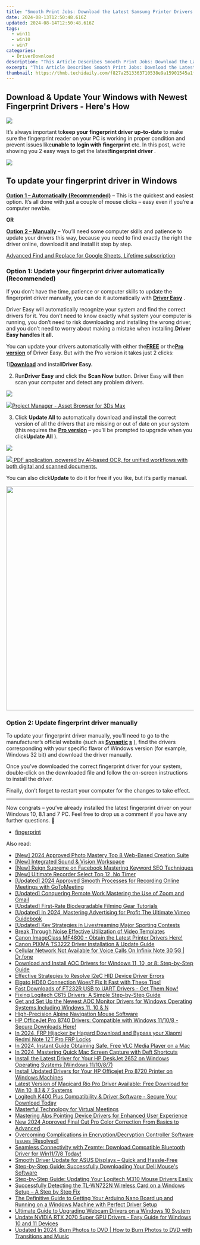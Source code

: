 ```yaml
---
title: "Smooth Print Jobs: Download the Latest Samsung Printer Drivers for Windows Systems Today!"
date: 2024-08-13T12:50:48.616Z
updated: 2024-08-14T12:50:48.616Z
tags:
  - win11
  - win10
  - win7
categories:
  - DriverDownload
description: "This Article Describes Smooth Print Jobs: Download the Latest Samsung Printer Drivers for Windows Systems Today!"
excerpt: "This Article Describes Smooth Print Jobs: Download the Latest Samsung Printer Drivers for Windows Systems Today!"
thumbnail: https://thmb.techidaily.com/f827a2513363710538e9a15901545a1f6478c686bd6bb8d68f0e5c1da41a0c90.jpg
---
```


## Download & Update Your Windows with Newest Fingerprint Drivers - Here's How

![](https://images.drivereasy.com/wp-content/uploads/2019/01/image-50.png)

 It’s always important to**keep your fingerprint driver up-to-date** to make sure the fingerprint reader on your PC is working in proper condition and prevent issues like**unable to login with** **fingerprint** etc. In this post, we’re showing you 2 easy ways to get the latest**fingerprint driver** .

<!-- affiliate ads begin -->
<a href="https://shop.systoolsgroup.com/affiliate.php?ACCOUNT=SYSTOOBY&AFFILIATE=108875&PATH=https%3A%2F%2Fwww.systoolsgroup.com%3FAFFILIATE%3D108875%26RESOURCE%3DSysTools%2BOST%2BRecovery"><img src="https://www.systoolsgroup.com/box/ost-recovery.png" border="0"></a>
<!-- affiliate ads end -->
## To update your fingerprint driver in Windows

**[Option 1 – Automatically (Recommended)](https://www.drivereasy.com/knowledge/fingerprint-driver-download-update-for-windows/#O1)**  – This is the quickest and easiest option. It’s all done with just a couple of mouse clicks – easy even if you’re a computer newbie.

**OR**

[**Option 2 – Manually**](https://tools.techidaily.com/drivereasy/download/) – You’ll need some computer skills and patience to update your drivers this way, because you need to find exactly the right the driver online, download it and install it step by step.

<!-- affiliate ads begin -->
<a href="https://secure.2checkout.com/order/checkout.php?PRODS=4729642&QTY=1&AFFILIATE=108875&CART=1">Advanced Find and Replace for Google Sheets, Lifetime subscription</a>
<!-- affiliate ads end -->
### Option 1: Update your fingerprint driver automatically (Recommended)

 If you don’t have the time, patience or computer skills to update the fingerprint driver manually, you can do it automatically with [**Driver Easy**](https://tools.techidaily.com/drivereasy/download/) .

 Driver Easy will automatically recognize your system and find the correct drivers for it. You don’t need to know exactly what system your computer is running, you don’t need to risk downloading and installing the wrong driver, and you don’t need to worry about making a mistake when installing.**Driver Easy handles it all.**

 You can update your drivers automatically with either the[**FREE**](https://tools.techidaily.com/drivereasy/download/) or the[**Pro version**](https://tools.techidaily.com/drivereasy/download/) of Driver Easy. But with the Pro version it takes just 2 clicks:

 1)[**Download**](https://tools.techidaily.com/drivereasy/download/) and install**Driver Easy.**

 2) Run**Driver Easy** and click the **Scan Now** button. Driver Easy will then scan your computer and detect any problem drivers.  

![](https://images.drivereasy.com/wp-content/uploads/2019/01/image-48.png)
<!-- affiliate ads begin -->
<a href="https://secure.2checkout.com/order/checkout.php?PRODS=4709458&QTY=1&AFFILIATE=108875&CART=1"><img src="https://3d-kstudio.com/wp-content/uploads/2014/02/Project-Manager-3D-Models-4-800x800.jpg" border="0">Project Manager - Asset Browser for 3Ds Max</a>
<!-- affiliate ads end -->

 3) Click **Update All** to automatically download and install the correct version of all the drivers that are missing or out of date on your system (this requires the [**Pro version**](https://tools.techidaily.com/drivereasy/download/) – you’ll be prompted to upgrade when you click**Update All** ).  

![](https://images.drivereasy.com/wp-content/uploads/2019/01/image-49.png)
<!-- affiliate ads begin -->
<a href="https://checkout.abbyy.com/order/checkout.php?PRODS=39254549&QTY=1&AFFILIATE=108875&CART=1"> <img src="https://secure.avangate.com/images/merchant/0e5fb5c76fca16adbee503c9aff393cd/products/8_FR-Badges-NEW-FR-Standard-16-WIN-200.png" border="0"> PDF application, powered by AI-based OCR, for unified workflows with both digital and scanned documents. </a>
<!-- affiliate ads end -->

 You can also click**Update** to do it for free if you like, but it’s partly manual.  
  
<!-- affiliate ads begin -->
<a href="https://appsumo.8odi.net/c/5597632/2082538/7443" target="_top" id="2082538"><img src="//a.impactradius-go.com/display-ad/7443-2082538" border="0" alt="" width="1200" height="600"/></a><img height="0" width="0" src="https://appsumo.8odi.net/i/5597632/2082538/7443" style="position:absolute;visibility:hidden;" border="0" />
<!-- affiliate ads end -->
### Option 2: Update fingerprint driver manually

 To update your fingerprint driver manually, you’ll need to go to the manufacturer’s official website (such as **[Synaptic](https://www.synaptics.com/) [s](https://www.synaptics.com/)**  ), find the drivers corresponding with your specific flavor of Windows version (for example, Windows 32 bit) and download the driver manually.

 Once you’ve downloaded the correct fingerprint driver for your system, double-click on the downloaded file and follow the on-screen instructions to install the driver.

 Finally, don’t forget to restart your computer for the changes to take effect.

---

 Now congrats – you’ve already installed the latest fingerprint driver on your Windows 10, 8.1 and 7 PC. Feel free to drop us a comment if you have any further questions. 🙂

* [fingerprint](https://tools.techidaily.com/drivereasy/download/)

<ins class="adsbygoogle"
     style="display:block"
     data-ad-format="autorelaxed"
     data-ad-client="ca-pub-7571918770474297"
     data-ad-slot="1223367746"></ins>



<ins class="adsbygoogle"
     style="display:block"
     data-ad-client="ca-pub-7571918770474297"
     data-ad-slot="8358498916"
     data-ad-format="auto"
     data-full-width-responsive="true"></ins>

<span class="atpl-alsoreadstyle">Also read:</span>
<div><ul>
<li><a href="https://fox-glue.techidaily.com/new-2024-approved-photo-mastery-top-8-web-based-creation-suite/"><u>[New] 2024 Approved  Photo Mastery  Top 8 Web-Based Creation Suite</u></a></li>
<li><a href="https://extra-support.techidaily.com/new-integrated-sound-and-vision-workspace/"><u>[New] Integrated Sound & Vision Workspace</u></a></li>
<li><a href="https://facebook-video-content.techidaily.com/new-reign-supreme-on-facebook-mastering-keyword-seo-techniques/"><u>[New] Reign Supreme on Facebook  Mastering Keyword SEO Techniques</u></a></li>
<li><a href="https://on-screen-recording.techidaily.com/new-ultimate-recorder-select-top-12-no-timer/"><u>[New] Ultimate Recorder Select  Top 12, No Timer</u></a></li>
<li><a href="https://digital-screen-recording.techidaily.com/updated-2024-approved-smooth-processes-for-recording-online-meetings-with-gotomeeting/"><u>[Updated] 2024 Approved  Smooth Processes for Recording Online Meetings with GoToMeeting</u></a></li>
<li><a href="https://extra-resources.techidaily.com/updated-conquering-remote-work-mastering-the-use-of-zoom-and-gmail/"><u>[Updated] Conquering Remote Work  Mastering the Use of Zoom and Gmail</u></a></li>
<li><a href="https://screen-mirroring-recording.techidaily.com/updated-first-rate-biodegradable-filming-gear-tutorials/"><u>[Updated] First-Rate Biodegradable Filming Gear Tutorials</u></a></li>
<li><a href="https://vimeo-videos.techidaily.com/updated-in-2024-mastering-advertising-for-profit-the-ultimate-vimeo-guidebook/"><u>[Updated] In 2024, Mastering Advertising for Profit  The Ultimate Vimeo Guidebook</u></a></li>
<li><a href="https://desktop-recording.techidaily.com/updated-key-strategies-in-livestreaming-major-sporting-contests/"><u>[Updated] Key Strategies in Livestreaming Major Sporting Contests</u></a></li>
<li><a href="https://youtube-blog.techidaily.com/-through-noise-effective-utilization-of-video-templates/"><u>Break Through Noise  Effective Utilization of Video Templates</u></a></li>
<li><a href="https://hardware-help.techidaily.com/canon-imageclass-mf4800-obtain-the-latest-printer-drivers-here/"><u>Canon ImageClass MF4800 - Obtain the Latest Printer Drivers Here!</u></a></li>
<li><a href="https://hardware-help.techidaily.com/canon-pixma-ts3222-driver-installation-and-update-guide/"><u>Canon PIXMA TS3222 Driver Installation & Update Guide</u></a></li>
<li><a href="https://howto.techidaily.com/cellular-network-not-available-for-voice-calls-on-infinix-note-30-5g-drfone-by-drfone-fix-android-problems-fix-android-problems/"><u>Cellular Network Not Available for Voice Calls On Infinix Note 30 5G | Dr.fone</u></a></li>
<li><a href="https://hardware-help.techidaily.com/download-and-install-aoc-drivers-for-windows-11-10-or-8-step-by-step-guide/"><u>Download and Install AOC Drivers for Windows 11, 10, or 8: Step-by-Step Guide</u></a></li>
<li><a href="https://hardware-help.techidaily.com/effective-strategies-to-resolve-i2ec-hid-device-driver-errors/"><u>Effective Strategies to Resolve I2eC HID Device Driver Errors</u></a></li>
<li><a href="https://hardware-help.techidaily.com/elgato-hd60-connection-woes-fix-it-fast-with-these-tips/"><u>Elgato HD60 Connection Woes? Fix It Fast with These Tips!</u></a></li>
<li><a href="https://hardware-help.techidaily.com/1722977312783-fast-downloads-of-ft232r-usb-to-uart-drivers-get-them-now/"><u>Fast Downloads of FT232R USB to UART Drivers - Get Them Now!</u></a></li>
<li><a href="https://hardware-help.techidaily.com/fixing-logitech-c615-drivers-a-simple-step-by-step-guide/"><u>Fixing Logitech C615 Drivers: A Simple Step-by-Step Guide</u></a></li>
<li><a href="https://hardware-help.techidaily.com/get-and-set-up-the-newest-aoc-monitor-drivers-for-windows-operating-systems-including-windows-11-10-and-n/"><u>Get and Set Up the Newest AOC Monitor Drivers for Windows Operating Systems Including Windows 11, 10 & N</u></a></li>
<li><a href="https://hardware-help.techidaily.com/high-precision-alpine-navigation-mouse-software/"><u>High-Precision Alpine Navigation Mouse Software</u></a></li>
<li><a href="https://hardware-help.techidaily.com/hp-officejet-pro-8740-drivers-compatible-with-windows-11108-secure-downloads-here/"><u>HP OfficeJet Pro 8740 Drivers: Compatible with Windows 11/10/8 - Secure Downloads Here!</u></a></li>
<li><a href="https://bypass-frp.techidaily.com/in-2024-frp-hijacker-by-hagard-download-and-bypass-your-xiaomi-redmi-note-12t-pro-frp-locks-by-drfone-android/"><u>In 2024, FRP Hijacker by Hagard Download and Bypass your Xiaomi Redmi Note 12T Pro FRP Locks</u></a></li>
<li><a href="https://extra-support.techidaily.com/in-2024-instant-guide-obtaining-safe-free-vlc-media-player-on-a-mac/"><u>In 2024, Instant Guide  Obtaining Safe, Free VLC Media Player on a Mac</u></a></li>
<li><a href="https://screen-video-capture.techidaily.com/in-2024-mastering-quick-mac-screen-capture-with-deft-shortcuts/"><u>In 2024, Mastering Quick Mac Screen Capture with Deft Shortcuts</u></a></li>
<li><a href="https://hardware-help.techidaily.com/install-the-latest-driver-for-your-hp-deskjet-2652-on-windows-operating-systems-windows-111087/"><u>Install the Latest Driver for Your HP DeskJet 2652 on Windows Operating Systems (Windows 11/10/8/7)</u></a></li>
<li><a href="https://hardware-help.techidaily.com/install-updated-drivers-for-your-hp-officejet-pro-8720-printer-on-windows-machines/"><u>Install Updated Drivers for Your HP Officejet Pro 8720 Printer on Windows Machines</u></a></li>
<li><a href="https://hardware-help.techidaily.com/latest-version-of-magicard-rio-pro-driver-available-free-download-for-win-10-81-and-7-systems/"><u>Latest Version of Magicard Rio Pro Driver Available: Free Download for Win 10, 8.1 & 7 Systems</u></a></li>
<li><a href="https://hardware-help.techidaily.com/1722967845271-logitech-k400-plus-compatibility-and-driver-software-secure-your-download-today/"><u>Logitech K400 Plus Compatibility & Driver Software - Secure Your Download Today</u></a></li>
<li><a href="https://visual-screen-recording.techidaily.com/masterful-technology-for-virtual-meetings/"><u>Masterful Technology for Virtual Meetings</u></a></li>
<li><a href="https://hardware-help.techidaily.com/mastering-alps-pointing-device-drivers-for-enhanced-user-experience/"><u>Mastering Alps Pointing Device Drivers for Enhanced User Experience</u></a></li>
<li><a href="https://ai-driven-video-production.techidaily.com/new-2024-approved-final-cut-pro-color-correction-from-basics-to-advanced/"><u>New 2024 Approved Final Cut Pro Color Correction From Basics to Advanced</u></a></li>
<li><a href="https://hardware-help.techidaily.com/overcoming-complications-in-encryptiondecryption-controller-software-issues-resolved/"><u>Overcoming Complications in Encryption/Decryption Controller Software Issues [Resolved]</u></a></li>
<li><a href="https://hardware-help.techidaily.com/1722977463354-seamless-connectivity-with-zexmte-download-compatible-bluetooth-driver-for-win1178-today/"><u>Seamless Connectivity with Zexmte: Download Compatible Bluetooth Driver for Win11/7/8 Today!</u></a></li>
<li><a href="https://hardware-help.techidaily.com/smooth-driver-update-for-asus-displays-quick-and-hassle-free/"><u>Smooth Driver Update for ASUS Displays – Quick and Hassle-Free</u></a></li>
<li><a href="https://hardware-help.techidaily.com/step-by-step-guide-successfully-downloading-your-dell-mouses-software/"><u>Step-by-Step Guide: Successfully Downloading Your Dell Mouse's Software</u></a></li>
<li><a href="https://hardware-help.techidaily.com/step-by-step-guide-updating-your-logitech-m310-mouse-drivers-easily/"><u>Step-by-Step Guide: Updating Your Logitech M310 Mouse Drivers Easily</u></a></li>
<li><a href="https://hardware-help.techidaily.com/successfully-detecting-the-tl-wn722n-wireless-card-on-a-windows-setup-a-step-by-step-fix/"><u>Successfully Detecting the TL-WN722N Wireless Card on a Windows Setup – A Step by Step Fix</u></a></li>
<li><a href="https://hardware-help.techidaily.com/the-definitive-guide-to-getting-your-arduino-nano-board-up-and-running-on-a-windows-machine-with-perfect-driver-setup/"><u>The Definitive Guide to Getting Your Arduino Nano Board up and Running on a Windows Machine with Perfect Driver Setup</u></a></li>
<li><a href="https://hardware-help.techidaily.com/ultimate-guide-to-upgrading-webcam-drivers-on-a-windows-10-system/"><u>Ultimate Guide to Upgrading Webcam Drivers on a Windows 10 System</u></a></li>
<li><a href="https://hardware-help.techidaily.com/update-nvidia-rtx-2070-super-gpu-drivers-easy-guide-for-windows-10-and-11-devices/"><u>Update NVIDIA RTX 2070 Super GPU Drivers - Easy Guide for Windows 10 and 11 Devices</u></a></li>
<li><a href="https://meme-emoji.techidaily.com/updated-in-2024-burn-photos-to-dvd-how-to-burn-photos-to-dvd-with-transitions-and-music/"><u>Updated In 2024, Burn Photos to DVD | How to Burn Photos to DVD with Transitions and Music</u></a></li>
</ul></div>
